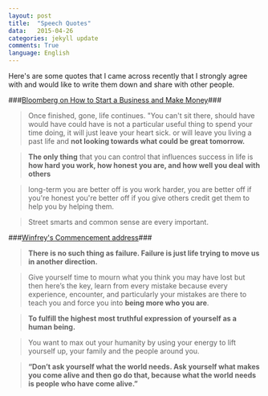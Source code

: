 ```yaml
---
layout: post
title:  "Speech Quotes"
data:   2015-04-26
categories: jekyll update
comments: True
language: English
---
```


Here's are some quotes that I came across recently that I strongly agree with and would like to
write them down and share with other people.

###[Bloomberg on How to Start a Business and Make Money](https://www.youtube.com/watch?v=FmPRD8__10w)###

>Once finished, gone, life continues. "You can't sit there, should have would have
>could have is not a particular useful thing to spend your time doing, it will
>just leave your heart sick. or will leave you living a past life and
>**not looking towards what could be great tomorrow.**

>**The only thing** that you can control that influences success in life
>is **how hard you work, how honest you are, and how well you deal with others**

>long-term you are better off is you work harder, you are better off if you're honest
>you're better off if you give others credit get them to help you by helping them.

>Street smarts and common sense are every important.

###[Winfrey's Commencement address](http://news.harvard.edu/gazette/story/2013/05/winfreys-commencement-address/)###

>**There is no such thing as failure. Failure is just life trying to move us in another
>direction.**

>Give yourself time to mourn what you think you may have lost but then here’s the key,
>learn from every mistake because every experience, encounter,
>and particularly your mistakes are there to teach you
>and force you into **being more who you are**.

>**To fulfill the highest most truthful expression of yourself as a human being.**

>You want to max out your humanity by using your energy to lift yourself up,
>your family and the people around you.

>**“Don’t ask yourself what the world needs. Ask yourself what makes you come alive
>and then go do that, because what the world needs is people who have come alive.”**
